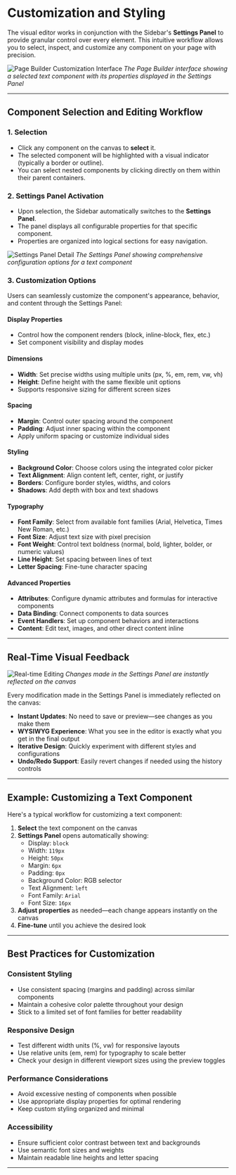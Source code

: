 # Customization and Styling

The visual editor works in conjunction with the Sidebar's **Settings Panel** to provide granular control over every element. This intuitive workflow allows you to select, inspect, and customize any component on your page with precision.

![Page Builder Customization Interface](../../../static/img/selection.png)
_The Page Builder interface showing a selected text component with its properties displayed in the Settings Panel_

---

## Component Selection and Editing Workflow

### 1. Selection

- Click any component on the canvas to **select** it.
- The selected component will be highlighted with a visual indicator (typically a border or outline).
- You can select nested components by clicking directly on them within their parent containers.

### 2. Settings Panel Activation

- Upon selection, the Sidebar automatically switches to the **Settings Panel**.
- The panel displays all configurable properties for that specific component.
- Properties are organized into logical sections for easy navigation.

![Settings Panel Detail](../../../static/img/customization.png)
_The Settings Panel showing comprehensive configuration options for a text component_

### 3. Customization Options

Users can seamlessly customize the component's appearance, behavior, and content through the Settings Panel:

#### **Display Properties**

- Control how the component renders (block, inline-block, flex, etc.)
- Set component visibility and display modes

#### **Dimensions**

- **Width**: Set precise widths using multiple units (px, %, em, rem, vw, vh)
- **Height**: Define height with the same flexible unit options
- Supports responsive sizing for different screen sizes

#### **Spacing**

- **Margin**: Control outer spacing around the component
- **Padding**: Adjust inner spacing within the component
- Apply uniform spacing or customize individual sides

#### **Styling**

- **Background Color**: Choose colors using the integrated color picker
- **Text Alignment**: Align content left, center, right, or justify
- **Borders**: Configure border styles, widths, and colors
- **Shadows**: Add depth with box and text shadows

#### **Typography**

- **Font Family**: Select from available font families (Arial, Helvetica, Times New Roman, etc.)
- **Font Size**: Adjust text size with pixel precision
- **Font Weight**: Control text boldness (normal, bold, lighter, bolder, or numeric values)
- **Line Height**: Set spacing between lines of text
- **Letter Spacing**: Fine-tune character spacing

#### **Advanced Properties**

- **Attributes**: Configure dynamic attributes and formulas for interactive components
- **Data Binding**: Connect components to data sources
- **Event Handlers**: Set up component behaviors and interactions
- **Content**: Edit text, images, and other direct content inline

---

## Real-Time Visual Feedback

![Real-time Editing](../../../static/img/style-reflect.png)
_Changes made in the Settings Panel are instantly reflected on the canvas_

Every modification made in the Settings Panel is immediately reflected on the canvas:

- **Instant Updates**: No need to save or preview—see changes as you make them
- **WYSIWYG Experience**: What you see in the editor is exactly what you get in the final output
- **Iterative Design**: Quickly experiment with different styles and configurations
- **Undo/Redo Support**: Easily revert changes if needed using the history controls

---

## Example: Customizing a Text Component

Here's a typical workflow for customizing a text component:

1. **Select** the text component on the canvas
2. **Settings Panel** opens automatically showing:
   - Display: `block`
   - Width: `119px`
   - Height: `50px`
   - Margin: `6px`
   - Padding: `0px`
   - Background Color: RGB selector
   - Text Alignment: `left`
   - Font Family: `Arial`
   - Font Size: `16px`
3. **Adjust properties** as needed—each change appears instantly on the canvas
4. **Fine-tune** until you achieve the desired look

---

## Best Practices for Customization

### Consistent Styling

- Use consistent spacing (margins and padding) across similar components
- Maintain a cohesive color palette throughout your design
- Stick to a limited set of font families for better readability

### Responsive Design

- Test different width units (%, vw) for responsive layouts
- Use relative units (em, rem) for typography to scale better
- Check your design in different viewport sizes using the preview toggles

### Performance Considerations

- Avoid excessive nesting of components when possible
- Use appropriate display properties for optimal rendering
- Keep custom styling organized and minimal

### Accessibility

- Ensure sufficient color contrast between text and backgrounds
- Use semantic font sizes and weights
- Maintain readable line heights and letter spacing

---
